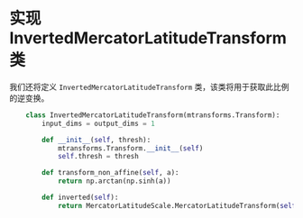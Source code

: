 # 实现 InvertedMercatorLatitudeTransform 类

我们还将定义 `InvertedMercatorLatitudeTransform` 类，该类将用于获取此比例的逆变换。

```python
    class InvertedMercatorLatitudeTransform(mtransforms.Transform):
        input_dims = output_dims = 1

        def __init__(self, thresh):
            mtransforms.Transform.__init__(self)
            self.thresh = thresh

        def transform_non_affine(self, a):
            return np.arctan(np.sinh(a))

        def inverted(self):
            return MercatorLatitudeScale.MercatorLatitudeTransform(self.thresh)
```
